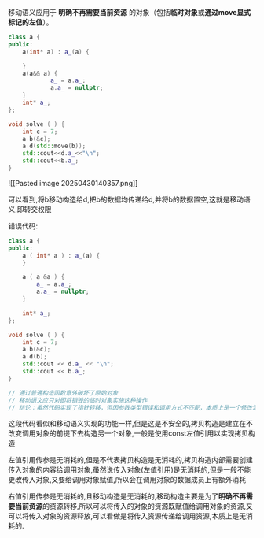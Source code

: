 移动语义应用于 **明确不再需要当前资源** 的对象（包括**临时对象**或**通过move显式标记的左值**）。


```c++
class a {
public:
	a(int* a) : a_(a) {

	}
	a(a&& a) {
			a_ = a.a_;
			a.a_ = nullptr;
	}
	int* a_;
};

void solve ( ) {
	int c = 7;
	a b(&c);
	a d(std::move(b));
	std::cout<<d.a_<<"\n";
	std::cout<<b.a_;
}
```

![[Pasted image 20250430140357.png]]

可以看到,将b移动构造给d,把b的数据均传递给d,并将b的数据置空,这就是移动语义,即转交权限

错误代码:

```c++
class a {
public:
	a ( int* a ) : a_(a) {
	}

	a ( a &a ) {
		a_ = a.a_;
		a.a_ = nullptr;
	}

	int* a_;
};

void solve ( ) {
	int c = 7;
	a b(&c);
	a d(b);
	std::cout << d.a_ << "\n";
	std::cout << b.a_;
}

// 通过普通构造函数意外破坏了原始对象
// 移动语义应只对即将销毁的临时对象实施这种操作
// 结论：虽然代码实现了指针转移，但因参数类型错误和调用方式不匹配，本质上是一个修改源对象的危险拷贝操作，而非标准移动语义。
```

这段代码看似和移动语义实现的功能一样,但是这是不安全的,拷贝构造是建立在不改变调用对象的前提下去构造另一个对象,一般是使用const左值引用以实现拷贝构造

左值引用传参是无消耗的,但是不代表拷贝构造是无消耗的,拷贝构造内部需要创建传入对象的内容给调用对象,虽然说传入对象(左值引用)是无消耗的,但是一般不能更改传入对象,又要给调用对象赋值,所以会在调用对象的数据成员上有额外消耗

右值引用传参是无消耗的,且移动构造是无消耗的,移动构造主要是为了**明确不再需要当前资源**的资源转移,所以可以将传入的对象的资源既赋值给调用对象的资源,又可以将传入对象的资源释放,可以看做是将传入资源传递给调用资源,本质上是无消耗的.